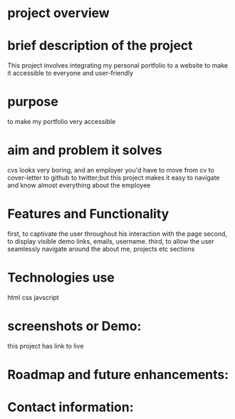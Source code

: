 # project overview

# brief description of the project
This project involves integrating my personal portfolio to a website to make it accessible to everyone and user-friendly

# purpose 
to make my portfolio very accessible

# aim and problem it solves
cvs looks very boring, and an employer you'd have to move from cv to cover-letter to github to twitter;but this project makes it easy to navigate and know almost everything about the employee

# Features and Functionality
first, to captivate the user throughout his interaction with the page
second, to display visible demo links, emails, username.
third, to allow the user seamlessly navigate around the about me, projects etc sections

# Technologies use
html
css
javscript

# screenshots or Demo:
this project has link to live 

# Roadmap and future enhancements:

# Contact information:
